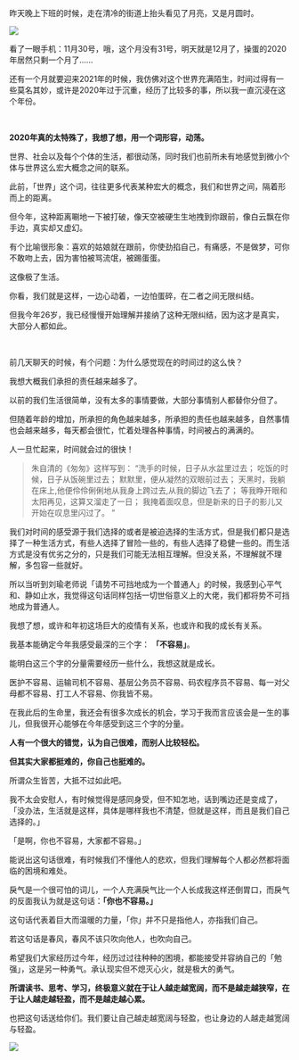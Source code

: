 昨天晚上下班的时候，走在清冷的街道上抬头看见了月亮，又是月圆时。

![](https://upload-images.jianshu.io/upload_images/6943526-4bfd614c332af833.jpg?imageMogr2/auto-orient/strip%7CimageView2/2/w/1240)

看了一眼手机：11月30号，哦，这个月没有31号，明天就是12月了，操蛋的2020年居然只剩一个月了......

还有一个月就要迎来2021年的时候，我仿佛对这个世界充满陌生，时间过得有一些莫名其妙，或许是2020年过于沉重，经历了比较多的事，所以我一直沉浸在这个年份。

<br/>

**2020年真的太特殊了，我想了想，用一个词形容，动荡。**

世界、社会以及每个个体的生活，都很动荡，同时我们也前所未有地感觉到微小个体与世界这么宏大概念之间的联系。

此前，「世界」这个词，往往更多代表某种宏大的概念，我们和世界之间，隔着形而上的距离。

但今年，这种距离唰地一下被打破，像天空被硬生生地拽到你跟前，像白云飘在你手边，真实却又虚幻。

有个比喻很形象：喜欢的姑娘就在跟前，你使劲掐自己，有痛感，不是做梦，可你不敢吻上去，因为害怕被骂流氓，被踢蛋蛋。

这像极了生活。

你看，我们就是这样，一边心动着，一边怕蛋碎，在二者之间无限纠结。

但我今年26岁，我已经慢慢开始理解并接纳了这种无限纠结，因为这才是真实，大部分人都如此。

<br/>

前几天聊天的时候，有个问题：为什么感觉现在的时间过的这么快？

我想大概我们承担的责任越来越多了。

以前的我们生活很简单，没有太多的事情要做，大部分事情别人都替你分但了。

但随着年龄的增加，所承担的角色越来越多，所承担的责任也越来越多，自然事情也会越来越多，每天都会很忙，忙着处理各种事情，时间被占的满满的。

人一旦忙起来，时间就会过的很快！

>朱自清的《匆匆》这样写到：
“洗手的时候，日子从水盆里过去；
吃饭的时候，日子从饭碗里过去；
默默里，便从凝然的双眼前过去；
天黑时，我躺在床上,他便伶伶俐俐地从我身上跨过去,从我的脚边飞去了；
等我睁开眼和太阳再见，这算又溜走了一日；
我掩着面叹息，但是新来的日子的影儿又开始在叹息里闪过了。 ”

我们对时间的感受源于我们选择的或者是被迫选择的生活方式，但是我们都只是选择了一种生活方式，有些人选择了冒险一些的，有些人选择了稳健一些的。而生活方式是没有优劣之分的，只是我们可能无法相互理解。但没关系，不理解就不理解，多包容一些就好。

所以当听到刘瑜老师说「请势不可挡地成为一个普通人」的时候，我感到心平气和、静如止水，我觉得这句话同样包括一切世俗意义上的大佬，我们都将势不可挡地成为普通人。 

我想了想，或许和年初这场巨大的疫情有关系，也或许和我的成长有关系。

 我基本能确定今年我感受最深的三个字： **「不容易」**。

能明白这三个字的分量需要经历一些什么，我想这就是成长。

医护不容易、运输司机不容易、基层公务员不容易、码农程序员不容易、每一对父母都不容易、打工人不容易、你我皆不易。

在我此后的生命里，我还会有很多次成长的机会，学习于我而言应该会是一生的事儿，但我很开心能够在今年感受到这三个字的分量。

**人有一个很大的错觉，认为自己很难，而别人比较轻松。**

 **但其实大家都挺难的，你自己也挺难的。**

所谓众生皆苦，大抵不过如此吧。

我不太会安慰人，有时候觉得是感同身受，但不知怎地，话到嘴边还是变成了，「没办法，生活就是这样，具体是哪样我也不清楚，但就是这样，而且是我们自己选择的。」

「是啊，你也不容易，大家都不容易。」

 能说出这句话很难，有时候我们不懂他人的悲欢，但我们理解每个人都必然都将面临的困境和难处。

戾气是一个很可怕的词儿，一个人充满戾气比一个人长成我这样还倒胃口，而戾气的反面我认为就是这句话：**「你也不容易。」**

这句话代表着巨大而温暖的力量，「你」并不只是指他人，亦指我们自己。

若这句话是春风，春风不该只吹向他人，也吹向自己。

希望我们大家经历过今年，经历过过往种种的困境，都能接受并容纳自己的「勉强」，这是另一种勇气。承认现实但不熄灭心火，就是极大的勇气。

**所谓读书、思考、学习，终极意义就在于让人越走越宽阔，而不是越走越狭窄，在于让人越走越轻盈，而不是越走越心累。**

也把这句话送给你们。我们要让自己越走越宽阔与轻盈，也让身边的人越走越宽阔与轻盈。

![](https://upload-images.jianshu.io/upload_images/6943526-9276ff2f405397f0.gif?imageMogr2/auto-orient/strip)
